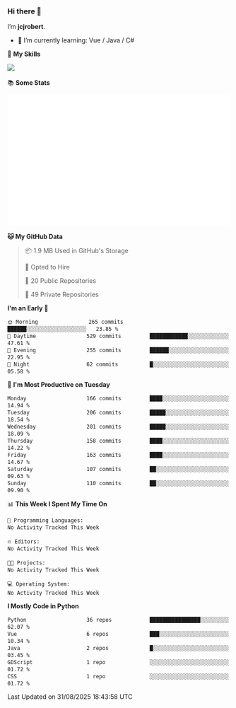 ### Hi there 👋

I’m **jcjrobert**.

- 🌱 I’m currently learning: Vue / Java / C#

🌟 **My Skills**

![](https://img.shields.io/badge/-Python-3e74a2?style=flat-square&logo=Python&logoColor=fff)

📚 **Some Stats**

![](https://github.com/jcjrobert/github-stats/blob/master/generated/overview.svg)

<!--START_SECTION:waka-->
**🐱 My GitHub Data** 

> 📦 1.9 MB Used in GitHub's Storage 
 > 
> 💼 Opted to Hire
 > 
> 📜 20 Public Repositories 
 > 
> 🔑 49 Private Repositories 
 > 
**I'm an Early 🐤** 

```text
🌞 Morning                265 commits         ██████░░░░░░░░░░░░░░░░░░░   23.85 % 
🌆 Daytime                529 commits         ████████████░░░░░░░░░░░░░   47.61 % 
🌃 Evening                255 commits         ██████░░░░░░░░░░░░░░░░░░░   22.95 % 
🌙 Night                  62 commits          █░░░░░░░░░░░░░░░░░░░░░░░░   05.58 % 
```
📅 **I'm Most Productive on Tuesday** 

```text
Monday                   166 commits         ████░░░░░░░░░░░░░░░░░░░░░   14.94 % 
Tuesday                  206 commits         █████░░░░░░░░░░░░░░░░░░░░   18.54 % 
Wednesday                201 commits         █████░░░░░░░░░░░░░░░░░░░░   18.09 % 
Thursday                 158 commits         ████░░░░░░░░░░░░░░░░░░░░░   14.22 % 
Friday                   163 commits         ████░░░░░░░░░░░░░░░░░░░░░   14.67 % 
Saturday                 107 commits         ██░░░░░░░░░░░░░░░░░░░░░░░   09.63 % 
Sunday                   110 commits         ██░░░░░░░░░░░░░░░░░░░░░░░   09.90 % 
```


📊 **This Week I Spent My Time On** 

```text
💬 Programming Languages: 
No Activity Tracked This Week

🔥 Editors: 
No Activity Tracked This Week

🐱‍💻 Projects: 
No Activity Tracked This Week

💻 Operating System: 
No Activity Tracked This Week
```

**I Mostly Code in Python** 

```text
Python                   36 repos            ████████████████░░░░░░░░░   62.07 % 
Vue                      6 repos             ███░░░░░░░░░░░░░░░░░░░░░░   10.34 % 
Java                     2 repos             █░░░░░░░░░░░░░░░░░░░░░░░░   03.45 % 
GDScript                 1 repo              ░░░░░░░░░░░░░░░░░░░░░░░░░   01.72 % 
CSS                      1 repo              ░░░░░░░░░░░░░░░░░░░░░░░░░   01.72 % 
```




 Last Updated on 31/08/2025 18:43:58 UTC
<!--END_SECTION:waka-->
